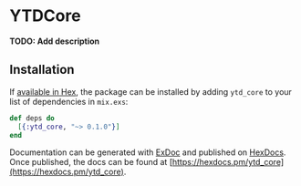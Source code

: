# YTDCore

**TODO: Add description**

## Installation

If [available in Hex](https://hex.pm/docs/publish), the package can be installed
by adding `ytd_core` to your list of dependencies in `mix.exs`:

```elixir
def deps do
  [{:ytd_core, "~> 0.1.0"}]
end
```

Documentation can be generated with [ExDoc](https://github.com/elixir-lang/ex_doc)
and published on [HexDocs](https://hexdocs.pm). Once published, the docs can
be found at [https://hexdocs.pm/ytd_core](https://hexdocs.pm/ytd_core).

